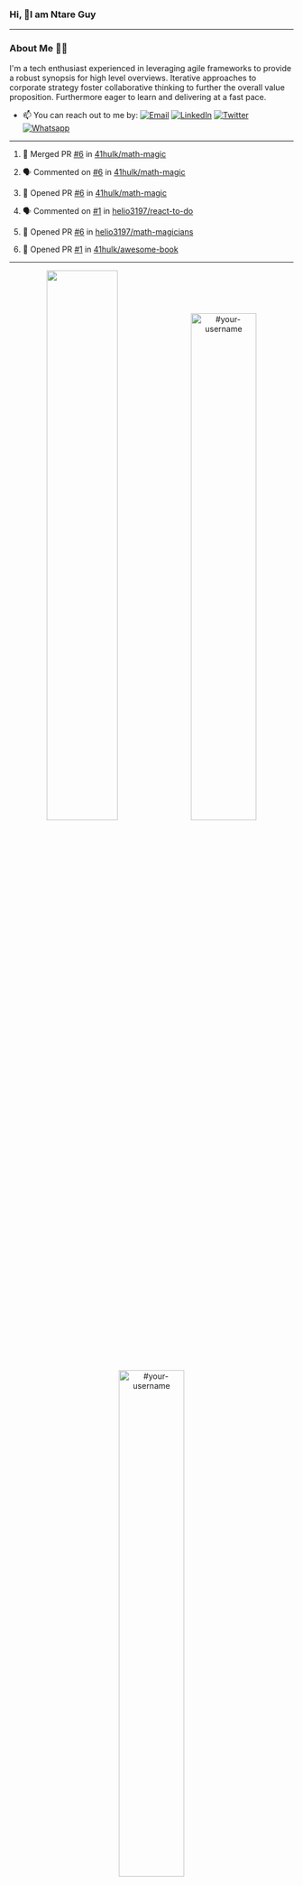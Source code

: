 ### Hi, 👋I am Ntare Guy

---

### About Me 👨‍💻

I'm a tech enthusiast experienced in leveraging agile frameworks to provide a robust synopsis for high level overviews. Iterative approaches to corporate strategy foster collaborative thinking to further the overall value proposition. Furthermore eager to learn and delivering at a fast pace.

- 📫 You can reach out to me by:
  [![Email](https://img.shields.io/badge/--gmail?label=Gmail&logo=Gmail&style=social)](mailto:gntare2@gmail.com)
  [![LinkedIn](https://img.shields.io/badge/--linkedin?label=LinkedIn&logo=LinkedIn&style=social)](https://www.linkedin.com/in/ntare-guy)
  [![Twitter](https://img.shields.io/badge/--twitter?label=Twitter&logo=Twitter&style=social)](https://twitter.com/ntare_guy)
  [![Whatsapp](https://img.shields.io/badge/--whatsapp?label=Whatsapp&logo=whatsapp&style=social)](https://api.whatsapp.com/send?phone=+250780770022&text=Hello%20Guy!%20%F0%9F%91%8B%F0%9F%8F%BB)

---

<!--START_SECTION:activity-->
1. 🎉 Merged PR [#6](https://github.com/41hulk/math-magic/pull/6) in [41hulk/math-magic](https://github.com/41hulk/math-magic)

2. 🗣 Commented on [#6](https://github.com/41hulk/math-magic/issues/6) in [41hulk/math-magic](https://github.com/41hulk/math-magic)
3. 💪 Opened PR [#6](https://github.com/41hulk/math-magic/pull/6) in [41hulk/math-magic](https://github.com/41hulk/math-magic)
4. 🗣 Commented on [#1](https://github.com/helio3197/react-to-do/issues/1) in [helio3197/react-to-do](https://github.com/helio3197/react-to-do)
5. 💪 Opened PR [#6](https://github.com/helio3197/math-magicians/pull/6) in [helio3197/math-magicians](https://github.com/helio3197/math-magicians)
5. 💪 Opened PR [#1](https://github.com/41hulk/awesome-book/pull/1) in [41hulk/awesome-book](https://github.com/41hulk/awesome-book)
<!--END_SECTION:activity-->

---

<p align="center">
<img width="50%" src="https://github-readme-stats.vercel.app/api?username=41hulk&theme=highcontrast&hide_border=true alt="#your-username" />
<img width="48%" src="https://github-readme-stats.vercel.app/api/top-langs?username=41hulk&show_icons=true&theme=dark&locale=en&layout=compact&hide_border=true" alt="#your-username" />
<img width="48%" src="https://github-readme-streak-stats.herokuapp.com/?user=41hulk&theme=highcontrast&hide_border=true" alt="#your-username" />
</p>
